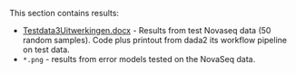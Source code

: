 This section contains results:

- [Testdata3Uitwerkingen.docx](Testdata3Uitwerkingen.docx) - Results from test Novaseq data (50 random samples).
  Code plus printout from dada2 its workflow pipeline on test data.
- `*.png` - results from error models tested on the NovaSeq data.
